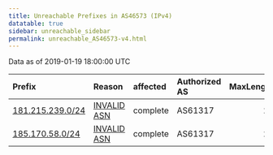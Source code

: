 ```yaml
---
title: Unreachable Prefixes in AS46573 (IPv4)
datatable: true
sidebar: unreachable_sidebar
permalink: unreachable_AS46573-v4.html
---
```


Data as of 2019-01-19 18:00:00 UTC


<div class="datatable-begin"></div>

| Prefix                                                     | Reason                                                                                                  | affected   | Authorized AS   |   MaxLength | Anchor                                         |   unreachable /24s |
|:-----------------------------------------------------------|:--------------------------------------------------------------------------------------------------------|:-----------|:----------------|------------:|:-----------------------------------------------|-------------------:|
| [181.215.239.0/24](https://stat.ripe.net/181.215.239.0/24) | [INVALID ASN](https://rpki-validator.ripe.net/announcement-preview?asn=AS46573&prefix=181.215.239.0/24) | complete   | AS61317         |          24 | [LACNIC](unreachable_LACNIC_RPKI_Root-v4.html) |                  1 |
| [185.170.58.0/24](https://stat.ripe.net/185.170.58.0/24)   | [INVALID ASN](https://rpki-validator.ripe.net/announcement-preview?asn=AS46573&prefix=185.170.58.0/24)  | complete   | AS61317         |          24 | [RIPE](unreachable_RIPE_NCC_RPKI_Root-v4.html) |                  1 |

<div class="datatable-end"></div>